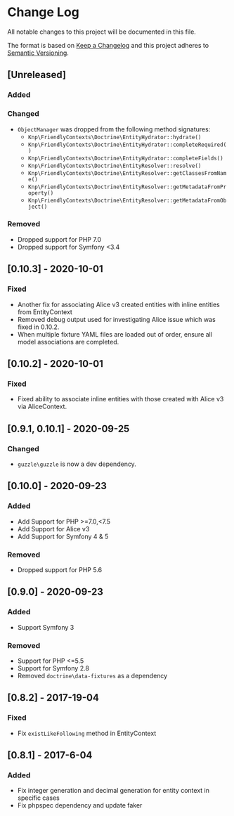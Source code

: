 # Change Log
All notable changes to this project will be documented in this file.

The format is based on [Keep a Changelog](http://keepachangelog.com/)
and this project adheres to [Semantic Versioning](http://semver.org/).

## [Unreleased]
### Added

### Changed
- `ObjectManager` was dropped from the following method signatures:
   - `Knp\FriendlyContexts\Doctrine\EntityHydrator::hydrate()`
   - `Knp\FriendlyContexts\Doctrine\EntityHydrator::completeRequired()`
   - `Knp\FriendlyContexts\Doctrine\EntityHydrator::completeFields()`
   - `Knp\FriendlyContexts\Doctrine\EntityResolver::resolve()`
   - `Knp\FriendlyContexts\Doctrine\EntityResolver::getClassesFromName()`
   - `Knp\FriendlyContexts\Doctrine\EntityResolver::getMetadataFromProperty()`
   - `Knp\FriendlyContexts\Doctrine\EntityResolver::getMetadataFromObject()`

### Removed
- Dropped support for PHP 7.0
- Dropped support for Symfony <3.4

## [0.10.3] - 2020-10-01
### Fixed
- Another fix for associating Alice v3 created entities with inline entities from EntityContext
- Removed debug output used for investigating Alice issue which was fixed in 0.10.2.
- When multiple fixture YAML files are loaded out of order, ensure all model associations are completed.

## [0.10.2] - 2020-10-01
### Fixed
- Fixed ability to associate inline entities with those created with Alice v3 via AliceContext.

## [0.9.1, 0.10.1] - 2020-09-25
### Changed
- `guzzle\guzzle` is now a dev dependency.

## [0.10.0] - 2020-09-23
### Added
- Add Support for PHP >=7.0,<7.5
- Add Support for Alice v3
- Add Support for Symfony 4 & 5

### Removed
- Dropped support for PHP 5.6

## [0.9.0] - 2020-09-23

### Added
- Support Symfony 3

### Removed
- Support for PHP <=5.5
- Support for Symfony 2.8
- Removed `doctrine\data-fixtures` as a dependency

## [0.8.2] - 2017-19-04

### Fixed
- Fix `existLikeFollowing` method in EntityContext

## [0.8.1] - 2017-6-04
### Added
- Fix integer generation and decimal generation for entity context in specific cases
- Fix phpspec dependency and update faker
